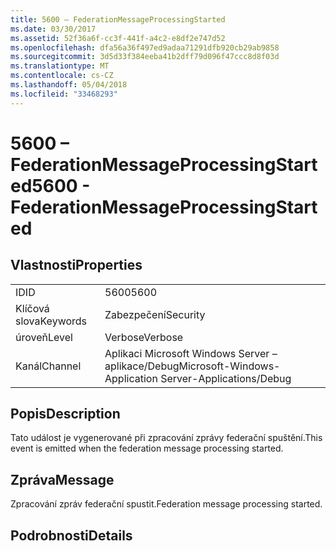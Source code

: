 ```yaml
---
title: 5600 – FederationMessageProcessingStarted
ms.date: 03/30/2017
ms.assetid: 52f36a6f-cc3f-441f-a4c2-e8df2e747d52
ms.openlocfilehash: dfa56a36f497ed9adaa71291dfb920cb29ab9858
ms.sourcegitcommit: 3d5d33f384eeba41b2dff79d096f47ccc8d8f03d
ms.translationtype: MT
ms.contentlocale: cs-CZ
ms.lasthandoff: 05/04/2018
ms.locfileid: "33468293"
---
```

# <a name="5600---federationmessageprocessingstarted"></a><span data-ttu-id="b7299-102">5600 – FederationMessageProcessingStarted</span><span class="sxs-lookup"><span data-stu-id="b7299-102">5600 - FederationMessageProcessingStarted</span></span>
## <a name="properties"></a><span data-ttu-id="b7299-103">Vlastnosti</span><span class="sxs-lookup"><span data-stu-id="b7299-103">Properties</span></span>  
  
|||  
|-|-|  
|<span data-ttu-id="b7299-104">ID</span><span class="sxs-lookup"><span data-stu-id="b7299-104">ID</span></span>|<span data-ttu-id="b7299-105">5600</span><span class="sxs-lookup"><span data-stu-id="b7299-105">5600</span></span>|  
|<span data-ttu-id="b7299-106">Klíčová slova</span><span class="sxs-lookup"><span data-stu-id="b7299-106">Keywords</span></span>|<span data-ttu-id="b7299-107">Zabezpečení</span><span class="sxs-lookup"><span data-stu-id="b7299-107">Security</span></span>|  
|<span data-ttu-id="b7299-108">úroveň</span><span class="sxs-lookup"><span data-stu-id="b7299-108">Level</span></span>|<span data-ttu-id="b7299-109">Verbose</span><span class="sxs-lookup"><span data-stu-id="b7299-109">Verbose</span></span>|  
|<span data-ttu-id="b7299-110">Kanál</span><span class="sxs-lookup"><span data-stu-id="b7299-110">Channel</span></span>|<span data-ttu-id="b7299-111">Aplikaci Microsoft Windows Server – aplikace/Debug</span><span class="sxs-lookup"><span data-stu-id="b7299-111">Microsoft-Windows-Application Server-Applications/Debug</span></span>|  
  
## <a name="description"></a><span data-ttu-id="b7299-112">Popis</span><span class="sxs-lookup"><span data-stu-id="b7299-112">Description</span></span>  
 <span data-ttu-id="b7299-113">Tato událost je vygenerované při zpracování zprávy federační spuštění.</span><span class="sxs-lookup"><span data-stu-id="b7299-113">This event is emitted when the federation message processing started.</span></span>  
  
## <a name="message"></a><span data-ttu-id="b7299-114">Zpráva</span><span class="sxs-lookup"><span data-stu-id="b7299-114">Message</span></span>  
 <span data-ttu-id="b7299-115">Zpracování zpráv federační spustit.</span><span class="sxs-lookup"><span data-stu-id="b7299-115">Federation message processing started.</span></span>  
  
## <a name="details"></a><span data-ttu-id="b7299-116">Podrobnosti</span><span class="sxs-lookup"><span data-stu-id="b7299-116">Details</span></span>
